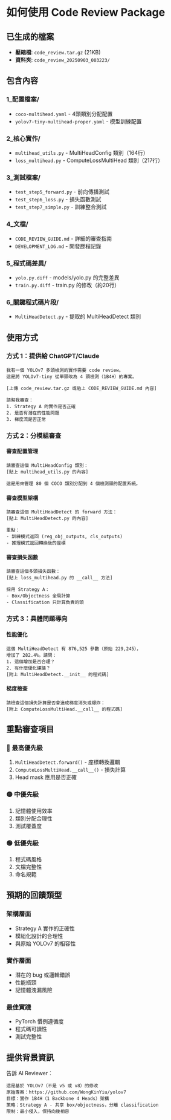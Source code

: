 # 如何使用 Code Review Package

## 已生成的檔案
- **壓縮檔**: `code_review.tar.gz` (21KB)
- **資料夾**: `code_review_20250903_003223/`

## 包含內容

### 1_配置檔案/
- `coco-multihead.yaml` - 4頭類別分配配置
- `yolov7-tiny-multihead-proper.yaml` - 模型訓練配置

### 2_核心實作/
- `multihead_utils.py` - MultiHeadConfig 類別（164行）
- `loss_multihead.py` - ComputeLossMultiHead 類別（217行）

### 3_測試檔案/
- `test_step5_forward.py` - 前向傳播測試
- `test_step6_loss.py` - 損失函數測試
- `test_step7_simple.py` - 訓練整合測試

### 4_文檔/
- `CODE_REVIEW_GUIDE.md` - 詳細的審查指南
- `DEVELOPMENT_LOG.md` - 開發歷程記錄

### 5_程式碼差異/
- `yolo.py.diff` - models/yolo.py 的完整差異
- `train.py.diff` - train.py 的修改（約20行）

### 6_關鍵程式碼片段/
- `MultiHeadDetect.py` - 提取的 MultiHeadDetect 類別

## 使用方式

### 方式 1：提供給 ChatGPT/Claude
```
我有一個 YOLOv7 多頭檢測的實作需要 code review。
這是將 YOLOv7-tiny 從單頭改為 4 頭檢測（1B4H）的專案。

[上傳 code_review.tar.gz 或貼上 CODE_REVIEW_GUIDE.md 內容]

請幫我審查：
1. Strategy A 的實作是否正確
2. 是否有潛在的性能問題
3. 梯度流是否正常
```

### 方式 2：分模組審查

#### 審查配置管理
```
請審查這個 MultiHeadConfig 類別：
[貼上 multihead_utils.py 的內容]

這是用來管理 80 個 COCO 類別分配到 4 個檢測頭的配置系統。
```

#### 審查模型架構
```
請審查這個 MultiHeadDetect 的 forward 方法：
[貼上 MultiHeadDetect.py 的內容]

重點：
- 訓練模式返回 (reg_obj_outputs, cls_outputs)
- 推理模式返回轉換後的座標
```

#### 審查損失函數
```
請審查這個多頭損失函數：
[貼上 loss_multihead.py 的 __call__ 方法]

採用 Strategy A：
- Box/Objectness 全局計算
- Classification 只計算負責的頭
```

### 方式 3：具體問題導向

#### 性能優化
```
這個 MultiHeadDetect 有 876,525 參數（原始 229,245），
增加了 282.4%。請問：
1. 這個增加是否合理？
2. 有什麼優化建議？
[附上 MultiHeadDetect.__init__ 的程式碼]
```

#### 梯度檢查
```
請檢查這個損失計算是否會造成梯度消失或爆炸：
[附上 ComputeLossMultiHead.__call__ 的程式碼]
```

## 重點審查項目

### 🔴 最高優先級
1. `MultiHeadDetect.forward()` - 座標轉換邏輯
2. `ComputeLossMultiHead.__call__()` - 損失計算
3. Head mask 應用是否正確

### 🟡 中優先級
1. 記憶體使用效率
2. 類別分配合理性
3. 測試覆蓋度

### 🟢 低優先級
1. 程式碼風格
2. 文檔完整性
3. 命名規範

## 預期的回饋類型

### 架構層面
- Strategy A 實作的正確性
- 模組化設計的合理性
- 與原始 YOLOv7 的相容性

### 實作層面
- 潛在的 bug 或邏輯錯誤
- 性能瓶頸
- 記憶體洩漏風險

### 最佳實踐
- PyTorch 慣例遵循度
- 程式碼可讀性
- 測試完整性

## 提供背景資訊

告訴 AI Reviewer：
```
這是基於 YOLOv7（不是 v5 或 v8）的修改
原始專案：https://github.com/WongKinYiu/yolov7
目標：實作 1B4H（1 Backbone 4 Heads）架構
策略：Strategy A - 共享 box/objectness，分離 classification
限制：最小侵入，保持向後相容
```